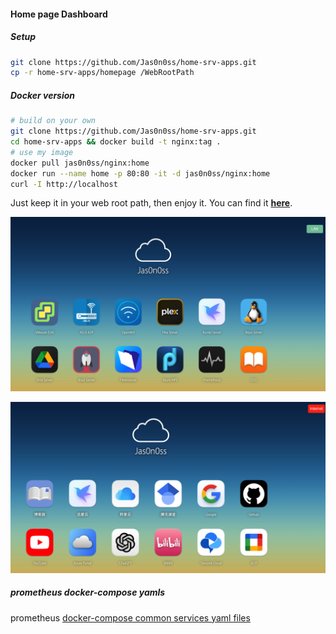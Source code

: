 #### Home page Dashboard

##### Setup

```bash
git clone https://github.com/Jas0n0ss/home-srv-apps.git
cp -r home-srv-apps/homepage /WebRootPath
```

##### Docker version

```bash
# build on your own
git clone https://github.com/Jas0n0ss/home-srv-apps.git
cd home-srv-apps && docker build -t nginx:tag .
# use my image
docker pull jas0n0ss/nginx:home
docker run --name home -p 80:80 -it -d jas0n0ss/nginx:home
curl -I http://localhost
```

Just keep it in your web root path, then enjoy it. You can find it [**here**](homepage/homepage.tgz).

![image-20230921173000366](./homepage/img/image-20230921173000366.png)

![image-20230921173107708](./homepage/img/image-20230921173107708.png)

##### prometheus docker-compose yamls
prometheus [docker-compose common services yaml files](prometheus/README.md)
